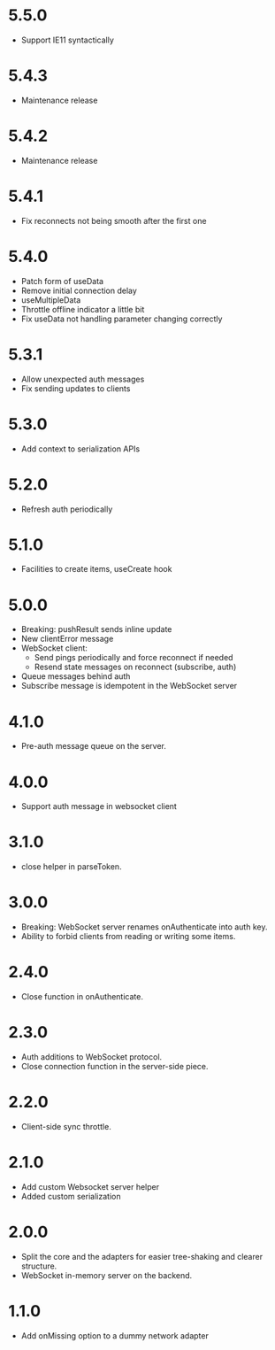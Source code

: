 # 5.5.0

- Support IE11 syntactically

# 5.4.3

- Maintenance release

# 5.4.2

- Maintenance release

# 5.4.1

- Fix reconnects not being smooth after the first one

# 5.4.0

- Patch form of useData
- Remove initial connection delay
- useMultipleData
- Throttle offline indicator a little bit
- Fix useData not handling parameter changing correctly

# 5.3.1

- Allow unexpected auth messages
- Fix sending updates to clients

# 5.3.0

- Add context to serialization APIs

# 5.2.0

- Refresh auth periodically

# 5.1.0

- Facilities to create items, useCreate hook

# 5.0.0

- Breaking: pushResult sends inline update
- New clientError message
- WebSocket client:
  - Send pings periodically and force reconnect if needed
  - Resend state messages on reconnect (subscribe, auth)
- Queue messages behind auth
- Subscribe message is idempotent in the WebSocket server

# 4.1.0

- Pre-auth message queue on the server.

# 4.0.0

- Support auth message in websocket client

# 3.1.0

- close helper in parseToken.

# 3.0.0

- Breaking: WebSocket server renames onAuthenticate into auth key.
- Ability to forbid clients from reading or writing some items.

# 2.4.0

- Close function in onAuthenticate.

# 2.3.0

- Auth additions to WebSocket protocol.
- Close connection function in the server-side piece.

# 2.2.0

- Client-side sync throttle.

# 2.1.0

- Add custom Websocket server helper
- Added custom serialization

# 2.0.0

- Split the core and the adapters for easier tree-shaking and clearer structure.
- WebSocket in-memory server on the backend.

# 1.1.0

- Add onMissing option to a dummy network adapter
